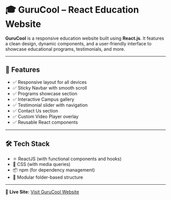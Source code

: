 # 🎓 GuruCool – React Education Website

**GuruCool** is a responsive education website built using **React.js**. It features a clean design, dynamic components, and a user-friendly interface to showcase educational programs, testimonials, and more.

---

## 📌 Features

- ✅ Responsive layout for all devices
- ✅ Sticky Navbar with smooth scroll
- ✅ Programs showcase section
- ✅ Interactive Campus gallery
- ✅ Testimonial slider with navigation
- ✅ Contact Us section
- ✅ Custom Video Player overlay
- ✅ Reusable React components

---

## 🛠️ Tech Stack

- ⚛️ ReactJS (with functional components and hooks)
- 🎨 CSS (with media queries)
- 📦 npm (for dependency management)
- 📁 Modular folder-based structure

---
🔗 **Live Site:** [Visit GuruCool Website](https://guru-cool-p7hl.vercel.app/)



